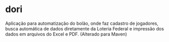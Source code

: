 # dori
Aplicação para automatização do bolão, onde faz cadastro de jogadores, busca automática de dados diretamente da Loteria Federal e impressão dos dados em arquivos do Excel e PDF. (Alterado para Maven)
